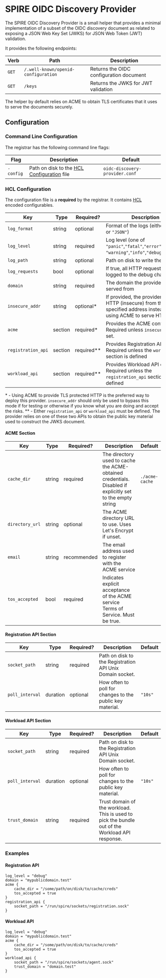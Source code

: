 # SPIRE OIDC Discovery Provider

The SPIRE OIDC Discovery Provider is a small helper that provides a minimal
implementation of a subset of the OIDC discovery document as related to
exposing a JSON Web Key Set (JWKS) for JSON Web Token (JWT) validation.

It provides the following endpoints:

| Verb  | Path                                | Description                               |
| ----- | ------------------------------------| ------------------------------------------|
| `GET` | `/.well-known/openid-configuration` | Returns the OIDC configuration document   |
| `GET` | `/keys`                             | Returns the JWKS for JWT validation       |

The helper by default relies on ACME to obtain TLS certificates that it uses to
serve the documents securely.

## Configuration

### Command Line Configuration

The registrar has the following command line flags:

| Flag         | Description                                                      | Default                       |
| ------------ | -----------------------------------------------------------------| ----------------------------- |
| `-config`    | Path on disk to the [HCL Configuration](#hcl-configuration) file | `oidc-discovery-provider.conf` |


### HCL Configuration

The configuration file is a **required** by the registrar. It contains
[HCL](https://github.com/hashicorp/hcl) encoded configurables.

| Key                | Type    | Required? | Description                              | Default |
| ------------------ | --------| ---------| ----------------------------------------- | ------- |
| `log_format`       | string  | optional | Format of the logs (either `"TEXT"` or `"JSON"`) | `""` |
| `log_level`        | string  | required | Log level (one of `"panic"`,`"fatal"`,`"error"`,`"warn"`, `"warning"`,`"info"`,`"debug"`,`"trace"`) | `"info"` |
| `log_path`         | string  | optional | Path on disk to write the log | |
| `log_requests`     | bool    | optional | If true, all HTTP requests are logged to the debug channel | false |
| `domain`           | string  | required | The domain the provider is being served from | |
| `insecure_addr`    | string  | optional\* | If provided, the provider will serve HTTP (insecure) from the specified address instead of using ACME to serve HTTPS. | false |
| `acme`             | section | required\* | Provides the ACME configuration. Required unless `insecure_addr` is set. | |
| `registration_api` | section | required\*\* | Provides Registration API details. Required unless the `workload_api` section is defined | |
| `workload_api`     | section | required\*\* | Provides Workload API details. Required unless the `registration_api` section is defined | |

\* - Using ACME to provide TLS protected HTTP is the preferred way to deploy
this provider. `insecure_addr` should only be used to bypass this mode if for
testing or otherwise if you know what you are doing and accept the risks.
\*\* - Either `registration_api` or `workload_api` must be defined. The provider relies on one of these two APIs to obtain the public key material used to construct the JWKS document.

#### ACME Section

| Key                | Type    | Required?   | Description                              | Default |
| ------------------ | --------| ----------- | ----------------------------------------- | ------- |
| `cache_dir`        | string  | required    | The directory used to cache the ACME-obtained credentials. Disabled if explicitly set to the empty string | `./acme-cache` |
| `directory_url`    | string  | optional    | The ACME directory URL to use. Uses Let's Encrypt if unset. | |
| `email`            | string  | recommended | The email address used to register with the ACME service | |
| `tos_accepted`     | bool    | required    | Indicates explicit acceptance of the ACME service Terms of Service. Must be true. | |

#### Registration API Section

| Key                | Type     | Required? | Description                              | Default |
| ------------------ | -------- | ---------| ----------------------------------------- | ------- |
| `socket_path`      | string   | required | Path on disk to the Registration API Unix Domain socket. | |
| `poll_interval`    | duration | optional | How often to poll for changes to the public key material. | `"10s"` |

#### Workload API Section

| Key                | Type     | Required? | Description                              | Default |
| ------------------ | -------- | ---------| ----------------------------------------- | ------- |
| `socket_path`      | string   | required | Path on disk to the Registration API Unix Domain socket. | |
| `poll_interval`    | duration | optional | How often to poll for changes to the public key material. | `"10s"` |
| `trust_domain`     | string   | required | Trust domain of the workload. This is used to pick the bundle out of the Workload API response. | |

### Examples

#### Registration API

```
log_level = "debug"
domain = "mypublicdomain.test"
acme {
    cache_dir = "/some/path/on/disk/to/cache/creds"
    tos_accepted = true
}
registration_api {
    socket_path = "/run/spire/sockets/registration.sock"
}
```

#### Workload API

```
log_level = "debug"
domain = "mypublicdomain.test"
acme {
    cache_dir = "/some/path/on/disk/to/cache/creds"
    tos_accepted = true
}
workload_api {
    socket_path = "/run/spire/sockets/agent.sock"
    trust_domain = "domain.test"
}
```
